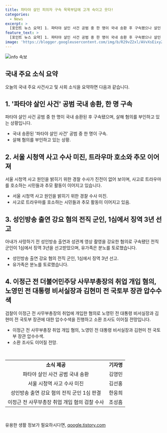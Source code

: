 ```yaml
---
title: 파타야 살인 피의자 구속 묵묵부답에 고개 숙이고 웃다!
categories:
  - News
excerpt: >
  [포인트 뉴스 요약] 1. 파타야 살인 사건 공범 중 한 명이 국내 송환 후 구속됐으나 살인 혐의를 부인. (김영민 기자) 2. 서울 시청역 사고의 경찰 수사가 진전 없이 이어지고 있으며, 일부 시민들은 트라우마로 무료 상담소를 찾고 있음. (김선홍 기자) 3. 전직 군인이 아내에게 성관계 영상 촬영을 강요한 혐의로 징역 3년 선고. 유족은 분노 표시. (한웅희 기자) 4. 검찰, 이전 사무부총장 취업 개입 혐의로 노 전 실장과 김 전 장관에 대한 압수수색 및 소환 조사 예정. (조성흠 기자)
feature_text: >
  [포인트 뉴스 요약] 1. 파타야 살인 사건 공범 중 한 명이 국내 송환 후 구속됐으나 살인 혐의를 부인. (김영민 기자) 2. 서울 시청역 사고의 경찰 수사가 진전 없이 이어지고 있으며, 일부 시민들은 트라우마로 무료 상담소를 찾고 있음. (김선홍 기자) 3. 전직 군인이 아내에게 성관계 영상 촬영을 강요한 혐의로 징역 3년 선고. 유족은 분노 표시. (한웅희 기자) 4. 검찰, 이전 사무부총장 취업 개입 혐의로 노 전 실장과 김 전 장관에 대한 압수수색 및 소환 조사 예정. (조성흠 기자)
image: 'https://blogger.googleusercontent.com/img/b/R29vZ2xl/AVvXsEixyZcFfHzMRdzZMjFBmAUKJYCLCGyLL1o632UiGVXcaFdKo_bkvkuCioo0uUKlGfBVcT3P84aROyZIXSBEx3Aw5nCQ3pTgDom1WDC4m8eifvWiAmWEEVb4x6G_l8C0QH225ldMjyaFvpxGEBGNO37VmDTDMHGhJPq73UglMfDca1-0aw/s1600/blogspot.png'
---
```


<p><img src="https://blogger.googleusercontent.com/img/b/R29vZ2xl/AVvXsEixyZcFfHzMRdzZMjFBmAUKJYCLCGyLL1o632UiGVXcaFdKo_bkvkuCioo0uUKlGfBVcT3P84aROyZIXSBEx3Aw5nCQ3pTgDom1WDC4m8eifvWiAmWEEVb4x6G_l8C0QH225ldMjyaFvpxGEBGNO37VmDTDMHGhJPq73UglMfDca1-0aw/s1600/blogspot.png" alt="info 속보" /></p>

<h2 data-ke-size="size26">국내 주요 소식 요약</h2>

<p data-ke-size="size16">오늘의 국내 주요 사건사고 및 사회 소식을 요약하면 다음과 같습니다.</p>

<h2>1. '파타야 살인 사건' 공범 국내 송환, 한 명 구속</h2>

<p data-ke-size="size16">파타야 살인 사건 공범 중 한 명이 국내 송환된 후 구속됐으며, 살해 혐의를 부인하고 있는 상황입니다.</p>

<ul>
  <li>국내 송환된 '파타야 살인 사건' 공범 중 한 명이 구속.</li>
  <li>살해 혐의를 부인하고 있는 상황.</li>
</ul>

<h2>2. 서울 시청역 사고 수사 미진, 트라우마 호소와 추모 이어져</h2>

<p data-ke-size="size16">서울 시청역 사고 원인을 밝히기 위한 경찰 수사가 진전이 없어 보이며, 사고로 트라우마를 호소하는 시민들과 추모 활동이 이어지고 있습니다.</p>

<ul>
  <li>서울 시청역 사고 원인을 밝히기 위한 경찰 수사 미진.</li>
  <li>사고로 트라우마를 호소하는 시민들과 추모 활동이 이어지고 있음.</li>
</ul>

<h2>3. 성인방송 출연 강요 혐의 전직 군인, 1심에서 징역 3년 선고</h2>

<p data-ke-size="size16">아내가 사망하기 전 성인방송 출연과 성관계 영상 촬영을 강요한 혐의로 구속됐던 전직 군인이 1심에서 징역 3년을 선고받았으며, 유가족은 분노를 토로했습니다.</p>

<ul>
  <li>성인방송 출연 강요 혐의 전직 군인, 1심에서 징역 3년 선고.</li>
  <li>유가족은 분노를 토로했습니다.</li>
</ul>

<h2>4. 이정근 전 더불어민주당 사무부총장의 취업 개입 혐의, 노영민 전 대통령 비서실장과 김현미 전 국토부 장관 압수수색</h2>

<p data-ke-size="size16">검찰이 이정근 전 사무부총장의 취업에 개입한 혐의로 노영민 전 대통령 비서실장과 김현미 전 국토부 장관에 대한 압수수색을 진행하고 소환 조사도 이어질 전망입니다.</p>

<ul>
  <li>이정근 전 사무부총장 취업 개입 혐의, 노영민 전 대통령 비서실장과 김현미 전 국토부 장관 압수수색.</li>
  <li>소환 조사도 이어질 전망.</li>
</ul>

<p data-ke-size="size16">&nbsp;</p>

<table>
    <tbody>
        <tr>
            <td style="text-align: center; height: 17px;"><b>소식 제공</b></td>
            <td style="text-align: center; height: 17px;"><b>기자명</b></td>
        </tr>
        <tr>
            <td style="text-align: center; height: 17px;">파타야 살인 사건 공범 국내 송환</td>
            <td style="text-align: center; height: 17px;">김영민</td>
        </tr>
        <tr>
            <td style="text-align: center; height: 17px;">서울 시청역 사고 수사 미진</td>
            <td style="text-align: center; height: 17px;">김선홍</td>
        </tr>
        <tr>
            <td style="text-align: center; height: 17px;">성인방송 출연 강요 혐의 전직 군인 1심 판결</td>
            <td style="text-align: center; height: 17px;">한웅희</td>
        </tr>
        <tr>
            <td style="text-align: center; height: 17px;">이정근 전 사무부총장 취업 개입 혐의 검찰 수사</td>
            <td style="text-align: center; height: 17px;">조성흠</td>
        </tr>
    </tbody>
</table>

<p data-ke-size="size16">&nbsp;</p>
유용한 생활 정보가 필요하시다면, <a href="https://qoogle.tistory.com" rel="dofollow">qoogle.tistory.com</a>


